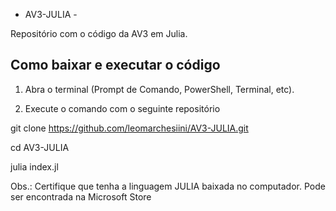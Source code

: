- AV3-JULIA -

Repositório com o código da AV3 em Julia.



## Como baixar e executar o código

1. Abra o terminal (Prompt de Comando, PowerShell, Terminal, etc).

2. Execute o comando com o seguinte repositório

git clone https://github.com/leomarchesiini/AV3-JULIA.git

cd AV3-JULIA

julia index.jl

Obs.: Certifique que tenha a linguagem JULIA baixada no computador. Pode ser encontrada na Microsoft Store
